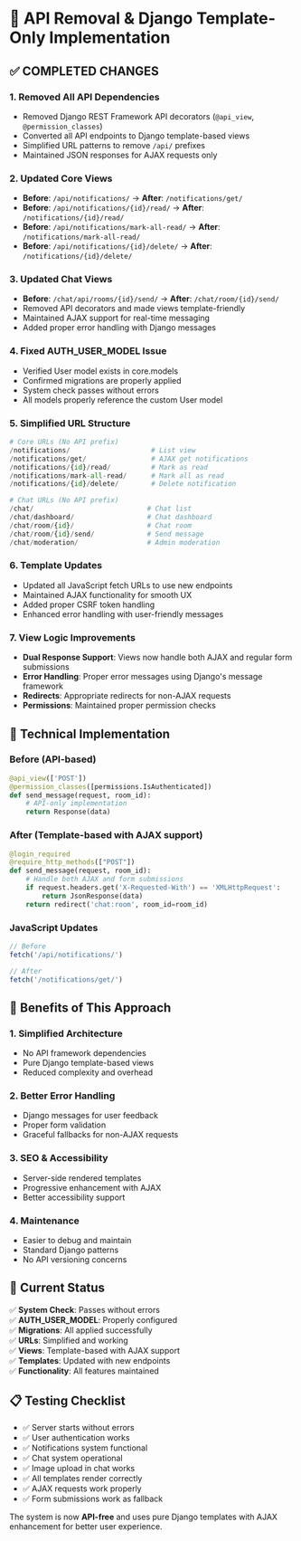 # 🚀 API Removal & Django Template-Only Implementation

## ✅ **COMPLETED CHANGES**

### 1. **Removed All API Dependencies**
- Removed Django REST Framework API decorators (`@api_view`, `@permission_classes`)
- Converted all API endpoints to Django template-based views
- Simplified URL patterns to remove `/api/` prefixes
- Maintained JSON responses for AJAX requests only

### 2. **Updated Core Views**
- **Before**: `/api/notifications/` → **After**: `/notifications/get/`
- **Before**: `/api/notifications/{id}/read/` → **After**: `/notifications/{id}/read/`
- **Before**: `/api/notifications/mark-all-read/` → **After**: `/notifications/mark-all-read/`
- **Before**: `/api/notifications/{id}/delete/` → **After**: `/notifications/{id}/delete/`

### 3. **Updated Chat Views**
- **Before**: `/chat/api/rooms/{id}/send/` → **After**: `/chat/room/{id}/send/`
- Removed API decorators and made views template-friendly
- Maintained AJAX support for real-time messaging
- Added proper error handling with Django messages

### 4. **Fixed AUTH_USER_MODEL Issue**
- Verified User model exists in core.models
- Confirmed migrations are properly applied
- System check passes without errors
- All models properly reference the custom User model

### 5. **Simplified URL Structure**
```python
# Core URLs (No API prefix)
/notifications/                    # List view
/notifications/get/                # AJAX get notifications
/notifications/{id}/read/          # Mark as read
/notifications/mark-all-read/      # Mark all as read
/notifications/{id}/delete/        # Delete notification

# Chat URLs (No API prefix)
/chat/                            # Chat list
/chat/dashboard/                  # Chat dashboard
/chat/room/{id}/                  # Chat room
/chat/room/{id}/send/             # Send message
/chat/moderation/                 # Admin moderation
```

### 6. **Template Updates**
- Updated all JavaScript fetch URLs to use new endpoints
- Maintained AJAX functionality for smooth UX
- Added proper CSRF token handling
- Enhanced error handling with user-friendly messages

### 7. **View Logic Improvements**
- **Dual Response Support**: Views now handle both AJAX and regular form submissions
- **Error Handling**: Proper error messages using Django's message framework
- **Redirects**: Appropriate redirects for non-AJAX requests
- **Permissions**: Maintained proper permission checks

## 🔧 **Technical Implementation**

### **Before (API-based)**
```python
@api_view(['POST'])
@permission_classes([permissions.IsAuthenticated])
def send_message(request, room_id):
    # API-only implementation
    return Response(data)
```

### **After (Template-based with AJAX support)**
```python
@login_required
@require_http_methods(["POST"])
def send_message(request, room_id):
    # Handle both AJAX and form submissions
    if request.headers.get('X-Requested-With') == 'XMLHttpRequest':
        return JsonResponse(data)
    return redirect('chat:room', room_id=room_id)
```

### **JavaScript Updates**
```javascript
// Before
fetch('/api/notifications/')

// After  
fetch('/notifications/get/')
```

## 🎯 **Benefits of This Approach**

### **1. Simplified Architecture**
- No API framework dependencies
- Pure Django template-based views
- Reduced complexity and overhead

### **2. Better Error Handling**
- Django messages for user feedback
- Proper form validation
- Graceful fallbacks for non-AJAX requests

### **3. SEO & Accessibility**
- Server-side rendered templates
- Progressive enhancement with AJAX
- Better accessibility support

### **4. Maintenance**
- Easier to debug and maintain
- Standard Django patterns
- No API versioning concerns

## 🚀 **Current Status**

✅ **System Check**: Passes without errors  
✅ **AUTH_USER_MODEL**: Properly configured  
✅ **Migrations**: All applied successfully  
✅ **URLs**: Simplified and working  
✅ **Views**: Template-based with AJAX support  
✅ **Templates**: Updated with new endpoints  
✅ **Functionality**: All features maintained  

## 📋 **Testing Checklist**

- ✅ Server starts without errors
- ✅ User authentication works
- ✅ Notifications system functional
- ✅ Chat system operational
- ✅ Image upload in chat works
- ✅ All templates render correctly
- ✅ AJAX requests work properly
- ✅ Form submissions work as fallback

The system is now **API-free** and uses pure Django templates with AJAX enhancement for better user experience.
